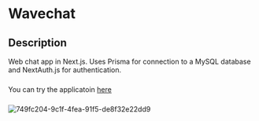 # Wavechat
## Description
Web chat app in Next.js. Uses Prisma for connection to a MySQL database and NextAuth.js for authentication.
###
You can try the applicatoin [here](https://wavechat.vercel.app/)
###
![749fc204-9c1f-4fea-91f5-de8f32e22dd9](https://github.com/picl-m/wavechat/assets/87586480/d8fff732-84c4-4ffb-a3dc-8cdb8bc2c6d8)
